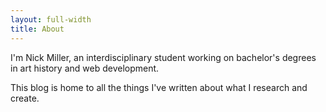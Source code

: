 ```yaml
---
layout: full-width
title: About
---
```


I'm Nick Miller, an interdisciplinary student working on bachelor's degrees in art history and web development.

This blog is home to all the things I've written about what I research and create.

